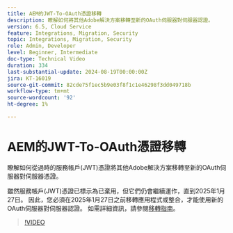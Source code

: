 ```yaml
---
title: AEM的JWT-To-OAuth憑證移轉
description: 瞭解如何將其他Adobe解決方案移轉至新的OAuth伺服器對伺服器認證。
version: 6.5, Cloud Service
feature: Integrations, Migration, Security
topic: Integrations, Migration, Security
role: Admin, Developer
level: Beginner, Intermediate
doc-type: Technical Video
duration: 334
last-substantial-update: 2024-08-19T00:00:00Z
jira: KT-16019
source-git-commit: 82cde75f1ec5b9e03f8f1c1e46298f3dd049718b
workflow-type: tm+mt
source-wordcount: '92'
ht-degree: 1%

---
```



# AEM的JWT-To-OAuth憑證移轉

瞭解如何從過時的服務帳戶(JWT)憑證將其他Adobe解決方案移轉至新的OAuth伺服器對伺服器憑證。

雖然服務帳戶(JWT)憑證已標示為已棄用，但它們仍會繼續運作，直到2025年1月27日。 因此，您必須在2025年1月27日之前移轉應用程式或整合，才能使用新的OAuth伺服器對伺服器認證。 如需詳細資訊，請參閱[移轉指南](https://developer.adobe.com/developer-console/docs/guides/authentication/ServerToServerAuthentication/migration/)。


>[!VIDEO](https://video.tv.adobe.com/v/3432960/?learn=on)
